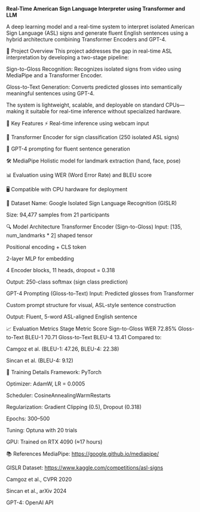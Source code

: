 **Real-Time American Sign Language Interpreter using Transformer and LLM**

A deep learning model and a real-time system to interpret isolated American Sign Language (ASL) signs and generate fluent English sentences using a hybrid architecture combining Transformer Encoders and GPT-4.

📌 Project Overview
This project addresses the gap in real-time ASL interpretation by developing a two-stage pipeline:

Sign-to-Gloss Recognition: Recognizes isolated signs from video using MediaPipe and a Transformer Encoder.

Gloss-to-Text Generation: Converts predicted glosses into semantically meaningful sentences using GPT-4.

The system is lightweight, scalable, and deployable on standard CPUs—making it suitable for real-time inference without specialized hardware.

🧠 Key Features
⚡ Real-time inference using webcam input

🎯 Transformer Encoder for sign classification (250 isolated ASL signs)

🧾 GPT-4 prompting for fluent sentence generation

🛠️ MediaPipe Holistic model for landmark extraction (hand, face, pose)

📊 Evaluation using WER (Word Error Rate) and BLEU score

🖥️ Compatible with CPU hardware for deployment

📂 Dataset
Name: Google Isolated Sign Language Recognition (GISLR)

Size: 94,477 samples from 21 participants

🔍 Model Architecture
Transformer Encoder (Sign-to-Gloss) Input: [135, num_landmarks * 2] shaped tensor

Positional encoding + CLS token

2-layer MLP for embedding

4 Encoder blocks, 11 heads, dropout = 0.318

Output: 250-class softmax (sign class prediction)

GPT-4 Prompting (Gloss-to-Text) Input: Predicted glosses from Transformer

Custom prompt structure for visual, ASL-style sentence construction

Output: Fluent, 5-word ASL-aligned English sentence

📈 Evaluation Metrics
Stage	Metric	Score
Sign-to-Gloss	WER	72.85%
Gloss-to-Text	BLEU-1	70.71
Gloss-to-Text	BLEU-4	13.41
Compared to:

Camgoz et al. (BLEU-1: 47.26, BLEU-4: 22.38)

Sincan et al. (BLEU-4: 9.12)

🧪 Training Details
Framework: PyTorch

Optimizer: AdamW, LR = 0.0005

Scheduler: CosineAnnealingWarmRestarts

Regularization: Gradient Clipping (0.5), Dropout (0.318)

Epochs: 300–500

Tuning: Optuna with 20 trials

GPU: Trained on RTX 4090 (≈17 hours)

📚 References
MediaPipe: https://google.github.io/mediapipe/

GISLR Dataset: https://www.kaggle.com/competitions/asl-signs

Camgoz et al., CVPR 2020

Sincan et al., arXiv 2024

GPT-4: OpenAI API
